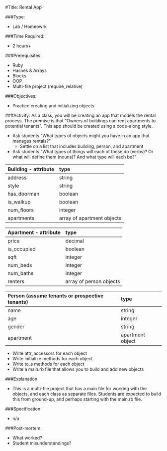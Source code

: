 #Title: Rental App

###Type:
- Lab / Homeowrk

###Time Required: 
- 2 hours+

###Prerequisites:
- Ruby
- Hashes & Arrays
- Blocks
- OOP
- Multi-file project (require_relative)

###Objectives:
- Practice creating and initializing objects

###Activity:
As a class, you will be creating an app that models the rental process. The premise is that "Owners of buildings can rent apartments to potential tenants". This app should be created using a code-along style.

* Ask students "What types of objects might you have in an app that manages rentals?"
  * Settle on a list that includes building, person, and apartment
* Ask students "What types of things will each of these do (verbs)? Or what will define them (nouns)? And what type will each be?"

|Building - attribute|type|
|:----------|:-----------|
|address|string|
|style|string|
|has_doorman|boolean|
|is_walkup|boolean|
|num_floors|integer|
|apartments|array of apartment objects|

|Apartment - attribute|type|
|:----------|:-----------|
|price|decimal|
|is_occupied|boolean|
|sqft|integer|
|num_beds|integer|
|num_baths|integer|
|renters|array of person objects|

|Person (assume tenants or prospective tenants)|type|
|:----------|:-----------|
|name|string|
|age|integer|
|gender|string|
|apartment|apartment object|

* Write attr_accessors for each object
* Write initialize methods for each object
* Write to_s methods for each object
* Write a main.rb file that allows you to build and add new objects

###Explanation
- This is a multi-file project that has a main file for working with the objects, and each class as separate files.  Students are expected to build this from ground-up, and perhaps starting with the main.rb file.

###Specification:
- n/a

###Post-mortem:
- What worked?
- Student misunderstandings?
